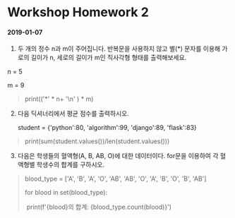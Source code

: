 # Workshop Homework 2

#### 2019-01-07



1. 두 개의 정수 n과 m이 주어집니다. 반복문을 사용하지 않고 별(*) 문자를 이용해 가로의 길이가 n, 세로의 길이가 m인 직사각형 형태를 출력해보세요.

 n = 5

m = 9

> print(('\*' \* n+ '\n' ) * m)



2. 다음 딕셔너리에서 평균 점수를 출력하시오.

   student = {'python':80, 'algorithm':99, 'django':89, 'flask':83}

> print(sum(student.values())/len(student.values()))



3. 다음은 학생들의 혈액형(A, B, AB, O)에 대한 데이터이다. for문을 이용하여 각 혈액형별 학생수의 합계를 구하시오.

> blood_type = ['A', 'B', 'A', 'O', 'AB', 'AB', 'O', 'A', 'B', 'O', 'B', 'AB']
>
> for blood in set(blood_type):
>
> ​	print(f'{blood}의 합계: {blood_type.count(blood)}')



